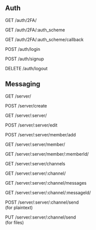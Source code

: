 ## Auth

GET     /auth/2FA/

GET     /auth/2FA/:auth_scheme

GET     /auth/2FA/:auth_scheme/callback

POST    /auth/login

POST    /auth/signup

DELETE  /auth/logout


## Messaging

GET     /server/

POST    /server/create

GET     /server/:server/

POST    /server/:server/edit

POST    /server/:server/member/add

GET     /server/:server/member/

GET     /server/:server/member/:memberId/

GET     /server/:server/channels

GET     /server/:server/:channel/

GET     /server/:server/:channel/messages

GET     /server/:server/:channel/:messageId/

POST    /server/:server/:channel/send   
	(for plaintext)

PUT     /server/:server/:channel/send   
	(for files)
